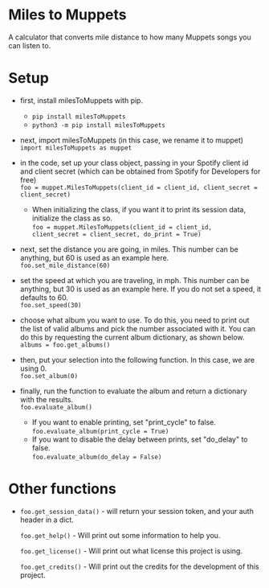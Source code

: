 # Miles to Muppets
A calculator that converts mile distance to how many Muppets songs you can listen to.

# Setup

- first, install milesToMuppets with pip.
    - `pip install milesToMuppets`
    - `python3 -m pip install milesToMuppets`

- next, import milesToMuppets (in this case, we rename it to muppet) <br>
`import milesToMuppets as muppet` <br>

- in the code, set up your class object, passing in your Spotify client id and client secret (which can be obtained from Spotify for Developers for free) <br>
`foo = muppet.MilesToMuppets(client_id = client_id, client_secret = client_secret)` <br>

    - When initializing the class, if you want it to print its session data, initialize the class as so. <br>
`foo = muppet.MilesToMuppets(client_id = client_id, client_secret = client_secret, do_print = True)`

- next, set the distance you are going, in miles. This number can be anything, but 60 is used as an example here. <br>
  `foo.set_mile_distance(60)`

- set the speed at which you are traveling, in mph. This number can be anything, but 30 is used as an example here. If you do not set a speed, it defaults to 60. <br>
`foo.set_speed(30)`

- choose what album you want to use. To do this, you need to print out the list of valid albums and pick the number associated with it. You can do this by requesting the current album dictionary, as shown below. <br>
`albums = foo.get_albums()` <br>

- then, put your selection into the following function. In this case, we are using 0. <br>
`foo.set_album(0)`

- finally, run the function to evaluate the album and return a dictionary with the results.<br>
`foo.evaluate_album()`
    - If you want to enable printing, set "print_cycle" to false. <br>
    `foo.evaluate_album(print_cycle = True)`
    - If you want to disable the delay between prints, set "do_delay" to false. <br>
    `foo.evaluate_album(do_delay = False)`


# Other functions

- `foo.get_session_data()` - will return your session token, and your auth header in a dict.

  `foo.get_help()` - Will print out some information to help you.
  
  `foo.get_license()` - Will print out what license this project is using.

  `foo.get_credits()` - Will print out the credits for the development of this project.
